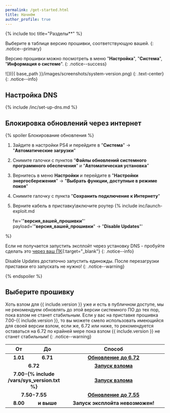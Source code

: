 ```yaml
---
permalink: /get-started.html
title: Начнём
author_profile: true
---
```

{% include toc title="Разделы**" %}

Выберите в таблице версию прошивки, соответствующую вашей. 
{: .notice--primary}

Версию прошивки можно посмотреть в меню "**Настройка**", "**Система**", "**Информация о системе**". 
{: .notice--success}

![]({{ base_path }}/images/screenshots/system-version.png) 
{: .text-center}
{: .notice--info}

## Настройка DNS

{% include /inc/set-up-dns.md %}

## Блокировка обновлений через интернет

{% spoiler Блокирование обновления %}

1. Зайдите в настройки PS4 и перейдите в "**Система**" -> "**Автоматические загрузки**"
1. Снимите галочки с пунктов “**Файлы обновлений системного программного обеспечения**” и “**Автоматическая установка**”
1. Вернитесь в меню **Настройки** и перейдите в "**Настройки энергосбережения**" -> "**Выбрать функции, доступные в режиме покоя**"
1. Снимите галочку с пункта "**Сохранить подключение к Интернету**"
1. Верните кабель в приставку\включите роутер
{% include inc/launch-exploit.md 

	fw='"**версия_вашей_прошивки**"'
	payload='"**версия_вашей_прошивки**" -> "**Disable Updates**"'

%}

Если не получается запустить эксплойт через установку DNS - пробуйте сделать это [через ваш ПК](payloads){:target="_blank"}
{: .notice--info}

Disable Updates достаточно запустить единожды. После перезагрузки приставки его запускать не нужно!
{: .notice--warning}


{% endspoiler %}

## Выберите прошивку

Хоть взлом для {{ include.version }} уже и есть в публичном доступе, мы не рекомендуем обновлять до этой версии системного ПО до тех пор, пока взлом не станет стабильным. Если у вас на приставке прошивка 7.00-{{ include.version }}, то вы можете смело использовать имеющийся для своей версии взлом, если же, 6.72 или ниже, то рекомендуется оставаться на 6.72 по крайней мере пока взлом {{ include.version }} не станет стабильным! 
{: .notice--warning}

<table>
  <colgroup>
    <col span="1" style="width: 10%;">
    <col span="1" style="width: 10%;">
    <col span="1" style="width: 80%;">
  </colgroup>
  <thead>
    <tr>
      <th style="text-align: center">От</th>
      <th style="text-align: center">До</th>
      <th style="text-align: center">Способ</th>
    </tr>
  </thead>
  <tbody>
    <tr>
      <td style="text-align: center; font-weight: bold;">1.01</td>
      <td style="text-align: center; font-weight: bold;">6.71</td>
      <td style="text-align: center; font-weight: bold;"><a href="usb-update-672">Обновление до 6.72</a></td>
    </tr>
    <tr>
      <td style="text-align: center; font-weight: bold;" colspan="2">6.72</td>
      <td style="text-align: center; font-weight: bold;"><a href="start-hen">Запуск взлома</a></td>
    </tr>
    <tr>
      <td style="text-align: center; font-weight: bold;" colspan="2">7.00-{% include /vars/sys_version.txt %}</td>
      <td style="text-align: center; font-weight: bold;"><a href="start-hen-702">Запуск взлома</a></td>
    </tr>
    <tr>
      <td style="text-align: center; font-weight: bold;" colspan="2">7.50-7.55</td>
      <td style="text-align: center; font-weight: bold;"><a href="usb-update-755">Обновление до 7.55</a></td>
    </tr>
    <tr>
      <td style="text-align: center; font-weight: bold;">8.00</td>
      <td style="text-align: center; font-weight: bold;">и выше</td>
      <td style="text-align: center; font-weight: bold;">Запуск эксплойта невозможен!</td>
    </tr>
  </tbody>
</table>